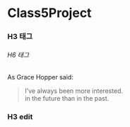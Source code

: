 # Class5Project

### H3 태그

###### H6 태그 


As Grace Hopper said:

> I’ve always been more interested.  
> in the future than in the past.


### H3 edit 
